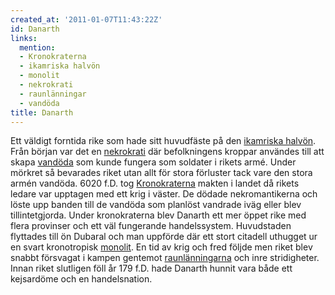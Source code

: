 ```yaml
---
created_at: '2011-01-07T11:43:22Z'
id: Danarth
links:
  mention:
  - Kronokraterna
  - ikamriska halvön
  - monolit
  - nekrokrati
  - raunlänningar
  - vandöda
title: Danarth
---
```


Ett väldigt forntida rike som hade sitt huvudfäste på den [ikamriska halvön]. Från början var det en
[nekrokrati] där befolkningens kroppar användes till att skapa [vandöda] som kunde fungera som
soldater i rikets armé. Under mörkret så bevarades riket utan allt för stora förluster tack vare den
stora armén vandöda. 6020 f.D. tog [Kronokraterna] makten i landet då rikets ledare var upptagen med
ett krig i väster. De dödade nekromantikerna och löste upp banden till de vandöda som planlöst
vandrade iväg eller blev tillintetgjorda. Under kronokraterna blev Danarth ett mer öppet rike med
flera provinser och ett väl fungerande handelssystem. Huvudstaden flyttades till ön Dubaral och man
uppförde där ett stort citadell uthugget ur en svart kronotropisk [monolit]. En tid av krig och fred
följde men riket blev snabbt försvagat i kampen gentemot [raunlänningarna] och inre stridigheter.
Innan riket slutligen föll år 179 f.D. hade Danarth hunnit vara både ett kejsardöme och en
handelsnation.

  [ikamriska halvön]: ikamriska_halvön
  [nekrokrati]: nekrokrati
  [vandöda]: vandöda
  [Kronokraterna]: Kronokraterna
  [monolit]: monolit
  [raunlänningarna]: raunlänningar